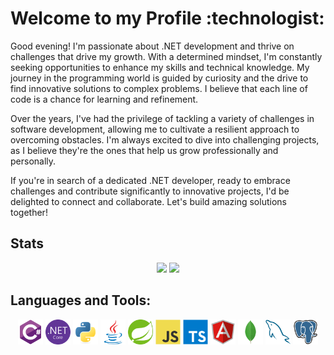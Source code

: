 <h1> Welcome to my Profile :technologist: </h1>

Good evening! I'm passionate about .NET development and thrive on challenges that drive my growth. With a determined mindset, I'm constantly seeking opportunities to enhance my skills and technical knowledge. My journey in the programming world is guided by curiosity and the drive to find innovative solutions to complex problems. I believe that each line of code is a chance for learning and refinement.

Over the years, I've had the privilege of tackling a variety of challenges in software development, allowing me to cultivate a resilient approach to overcoming obstacles. I'm always excited to dive into challenging projects, as I believe they're the ones that help us grow professionally and personally.

If you're in search of a dedicated .NET developer, ready to embrace challenges and contribute significantly to innovative projects, I'd be delighted to connect and collaborate. Let's build amazing solutions together!
 

<h2>Stats</h2>

<p align = "center">
  <img  src = "https://github-readme-stats.vercel.app/api?username=Luk4ss&show_icons=true&theme=radical&line_height=27" />
  <img src = "https://github-readme-stats.vercel.app/api/top-langs/?username=Luk4ss&hide=html,css,c&theme=radical&langs_count=3" />
</p>


<h2 align="left">Languages and Tools:</h2>
<p align="center">
<img src="https://github.com/devicons/devicon/blob/master/icons/csharp/csharp-original.svg" alt="c" width="40" height="40"/>
<img src="https://github.com/devicons/devicon/blob/master/icons/dotnetcore/dotnetcore-original.svg" alt="c" width="40" height="40"/>
<img src="https://github.com/devicons/devicon/blob/master/icons/python/python-original.svg" alt="c" width="40" height="40"/>
<img src="https://github.com/devicons/devicon/blob/master/icons/java/java-original.svg" alt="c" width="40" height="40"/>
<img src="https://github.com/devicons/devicon/blob/master/icons/spring/spring-original.svg" alt="c" width="40" height="40"/>
<img src="https://github.com/devicons/devicon/blob/master/icons/javascript/javascript-original.svg" alt="c" width="40" height="40"/>
<img src="https://github.com/devicons/devicon/blob/master/icons/typescript/typescript-original.svg" alt="c" width="40" height="40"/>
<img src="https://github.com/devicons/devicon/blob/master/icons/angularjs/angularjs-original.svg" alt="c" width="40" height="40"/>
<img src="https://github.com/devicons/devicon/blob/master/icons/mongodb/mongodb-original.svg" alt="c" width="40" height="40"/>
<img src="https://github.com/devicons/devicon/blob/master/icons/mysql/mysql-original.svg" alt="c" width="40" height="40"/>
<img src="https://github.com/devicons/devicon/blob/master/icons/postgresql/postgresql-original.svg" alt="c" width="40" height="40"/>
</p>
